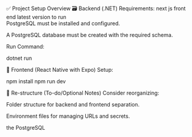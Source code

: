 ✅ Project Setup Overview
🗃️ Backend (.NET)
Requirements:
next js front end latest version to run  
PostgreSQL must be installed and configured.

A PostgreSQL database must be created with the required schema.

Run Command:

dotnet run 

📱 Frontend (React Native with Expo)
Setup:

npm install
npm run dev 


🔄 Re-structure (To-do/Optional Notes)
Consider reorganizing:

Folder structure for backend and frontend separation.

Environment files for managing URLs and secrets.

the PostgreSQL 
